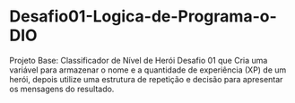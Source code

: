 # Desafio01-Logica-de-Programa-o-DIO
Projeto Base: Classificador de Nível de Herói
Desafio 01 que Cria uma variável para armazenar o nome e a quantidade de experiência (XP) de um herói, depois utilize uma estrutura de repetição e decisão para apresentar os mensagens do resultado.
